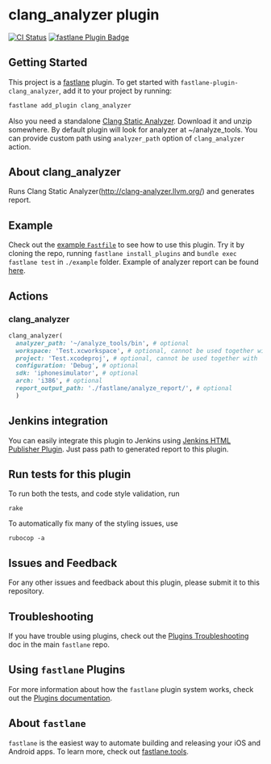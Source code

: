 # clang_analyzer plugin

[![CI Status](http://img.shields.io/travis/SiarheiFedartsou/fastlane-plugin-clang_analyzer.svg?style=flat)](https://travis-ci.org/SiarheiFedartsou/fastlane-plugin-clang_analyzer)
[![fastlane Plugin Badge](https://rawcdn.githack.com/fastlane/fastlane/master/fastlane/assets/plugin-badge.svg)](https://rubygems.org/gems/fastlane-plugin-clang_analyzer)

## Getting Started

This project is a [fastlane](https://github.com/fastlane/fastlane) plugin. To get started with `fastlane-plugin-clang_analyzer`, add it to your project by running:

```bash
fastlane add_plugin clang_analyzer
```

Also you need a standalone [Clang Static Analyzer](http://clang-analyzer.llvm.org/). Download it and unzip somewhere.
By default plugin will look for analyzer at ~/analyze_tools. You can provide custom path using `analyzer_path` option of `clang_analyzer` action.

## About clang_analyzer

Runs Clang Static Analyzer(http://clang-analyzer.llvm.org/) and generates report.

## Example

Check out the [example `Fastfile`](example/fastlane/Fastfile) to see how to use this plugin. Try it by cloning the repo, running `fastlane install_plugins` and `bundle exec fastlane test` in `./example` folder. Example of analyzer report can be found [here](example/fastlane/analyze_report).

## Actions

### clang_analyzer
```ruby
clang_analyzer(
  analyzer_path: '~/analyze_tools/bin', # optional
  workspace: 'Test.xcworkspace', # optional, cannot be used together with `project` option
  project: 'Test.xcodeproj', # optional, cannot be used together with `workspace` option
  configuration: 'Debug', # optional
  sdk: 'iphonesimulator', # optional
  arch: 'i386', # optional
  report_output_path: './fastlane/analyze_report/', # optional
  )
```


## Jenkins integration

You can easily integrate this plugin to Jenkins using [Jenkins HTML Publisher Plugin](https://wiki.jenkins-ci.org/display/JENKINS/HTML+Publisher+Plugin). Just pass path to generated report to this plugin.

## Run tests for this plugin

To run both the tests, and code style validation, run

```
rake
```

To automatically fix many of the styling issues, use
```
rubocop -a
```

## Issues and Feedback

For any other issues and feedback about this plugin, please submit it to this repository.

## Troubleshooting

If you have trouble using plugins, check out the [Plugins Troubleshooting](https://github.com/fastlane/fastlane/blob/master/fastlane/docs/PluginsTroubleshooting.md) doc in the main `fastlane` repo.

## Using `fastlane` Plugins

For more information about how the `fastlane` plugin system works, check out the [Plugins documentation](https://github.com/fastlane/fastlane/blob/master/fastlane/docs/Plugins.md).

## About `fastlane`

`fastlane` is the easiest way to automate building and releasing your iOS and Android apps. To learn more, check out [fastlane.tools](https://fastlane.tools).
